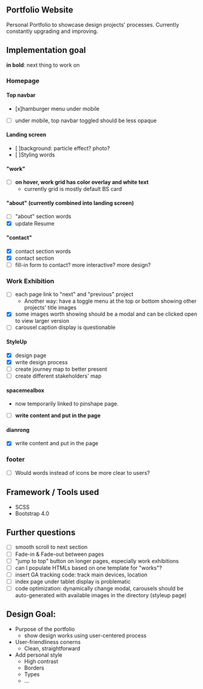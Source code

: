 ## Portfolio Website
Personal Portfolio to showcase design projects' processes.
Currently constantly upgrading and improving.

## Implementation goal
**in bold**: next thing to work on

### Homepage
#### Top navbar
- [x]hamburger menu under mobile
- [ ] under mobile, top navbar toggled should be less opaque

#### Landing screen
- [ ]background: particle effect? photo?
- [ ]Styling words

#### "work"
- [ ] **on hover, work grid has color overlay and white text**
  - currently grid is mostly default BS card

#### "about" (currently combined into landing screen)
- [ ] "about" section words
- [x] update Resume

#### "contact"
- [x] contact section words
- [x] contact section
- [ ] fill-in form to contact? more interactive? more design?

### Work Exhibition
- [ ] each page link to "next" and "previous" project
  - Another way: have a toggle menu at the top or bottom showing other projects' title images  
- [x] some images worth showing should be a modal and can be clicked open to view larger version
- [ ] carousel caption display is questionable

#### StyleUp
- [x] design page
- [x] write design process
- [ ] create journey map to better present
- [ ] create different stakeholders' map

#### spacemealbox
- now temporarily linked to pinshape page.
- [ ] **write content and put in the page**

#### dianrong
- [x] write content and put in the page

### footer
- [ ] Would words instead of icons be more clear to users?

## Framework / Tools used
- SCSS
- Bootstrap 4.0

## Further questions
- [ ] smooth scroll to next section
- [ ] Fade-in & Fade-out between pages
- [ ] "jump to top" button on longer pages, especially work exhibitions
- [ ] can I populate HTMLs based on one template for "works"?
- [ ] insert GA tracking code: track main devices, location
- [ ] index page under tablet display is problematic
- [ ] code optimization: dynamically change modal, carousels should be auto-generated with available images in the directory (styleup page)

## Design Goal:
- Purpose of the portfolio
  - show design works using user-centered process
- User-friendliness conerns
  - Clean, straightforward
- Add personal style
  - High contrast
  - Borders
  - Types
  - ...

